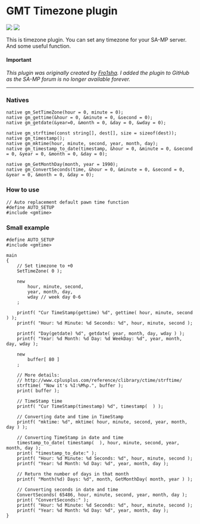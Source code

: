 # GMT Timezone plugin

![](https://img.shields.io/badge/version-0.2.3-green) ![](https://img.shields.io/badge/project-inactive-red) 

This is timezone plugin. You can set any timezone for your SA-MP server. And some useful function.

#### Important
*This plugin was originally created by [Fro1sha](https://forum.sa-mp.com/member.php?u=72857 "Fro1sha"). I added the plugin to GitHub as the SA-MP forum is no longer available forever.*

------------

### Natives
```pawn
native gm_SetTimeZone(hour = 0, minute = 0);
native gm_gettime(&hour = 0, &minute = 0, &second = 0);
native gm_getdate(&year=0, &month = 0, &day = 0, &wday = 0);

native gm_strftime(const string[], dest[], size = sizeof(dest));
native gm_timestamp();
native gm_mktime(hour, minute, second, year, month, day);
native gm_timestamp_to_date(timestamp, &hour = 0, &minute = 0, &second = 0, &year = 0, &month = 0, &day = 0);

native gm_GetMonthDay(month, year = 1990);
native gm_ConvertSeconds(time, &hour = 0, &minute = 0, &second = 0, &year = 0, &month = 0, &day = 0);
```

### How to use
```pawn
// Auto replacement default pawn time function
#define AUTO_SETUP
#include <gmtime>
```

### Small example
```pawn
#define AUTO_SETUP
#include <gmtime>
 
main
{
    // Set timezone to +0
    SetTimeZone( 0 );
    
    new
        hour, minute, second,
        year, month, day, 
        wday // week day 0-6
    ;
    
    printf( "Cur TimeStamp(gettime) %d", gettime( hour, minute, second ) );
    printf( "Hour: %d Minute: %d Seconds: %d", hour, minute, second );
    
    printf( "Day(getdate) %d", getdate( year, month, day, wday ) );
    printf( "Year: %d Month: %d Day: %d WeekDay: %d", year, month, day, wday );
    
    new
        buffer[ 80 ]
    ;
    
    // More details:
    // http://www.cplusplus.com/reference/clibrary/ctime/strftime/
    strftime( "Now it's %I:%M%p.", buffer ); 
    print( buffer );
    
    // TimeStamp time
    printf( "Cur TimeStamp(timestamp) %d", timestamp(  ) );
    
    // Converting date and time in TimeStamp
    printf( "mktime: %d", mktime( hour, minute, second, year, month, day ) );
    
    // Converting TimeStamp in date and time
    timestamp_to_date( timestamp(  ), hour, minute, second, year, month, day );
    print( "timestamp_to_date:" );
    printf( "Hour: %d Minute: %d Seconds: %d", hour, minute, second );
    printf( "Year: %d Month: %d Day: %d", year, month, day );
    
    // Return the number of days in that month
    printf( "Month(%d) Days: %d", month, GetMonthDay( month, year ) );
    
    // Converting seconds in date and time
    ConvertSeconds( 65486, hour, minute, second, year, month, day );
    print( "ConvertSeconds:" );
    printf( "Hour: %d Minute: %d Seconds: %d", hour, minute, second );
    printf( "Year: %d Month: %d Day: %d", year, month, day );
}
```